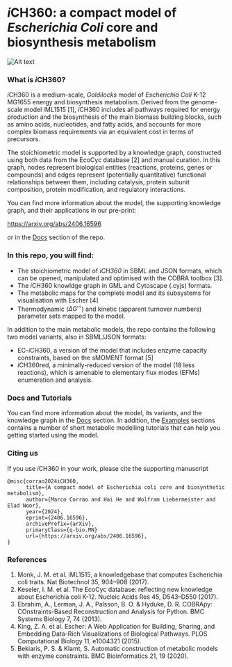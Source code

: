 # *i*CH360: a compact model of *Escherichia Coli* core and biosynthesis metabolism
![Alt text](Docs/images/model/full_map_map_w_fluxes_and_labels.png "The complete map of iCH360 with overlaid a flux distribution computed for aerobic growth on glucose")
### What is *i*CH360?
*i*CH360 is a medium-scale, *Goldilocks* model of *Escherichia Coli* K-12 MG1655 energy and biosynthesis metabolism. Derived from the genome-scale model *i*ML1515 [1], *i*CH360 includes all pathways required for energy production and the biosynthesis of the main biomass building blocks, such as amino acids, nucleotides, and fatty acids, and accounts for more complex biomass requirements via an equivalent cost in terms of precursors. 

The stoichiometric model is supported by a knowledge graph, constructed using both data from the EcoCyc database [2] and manual curation. In this graph, nodes represent biological entities (reactions, proteins, genes or compounds) and edges represent (potentially quantitative) functional relationships between them, including catalysis, protein subunit composition, protein modification, and regulatory interactions.

You can find more information about the model, the supporting knowledge graph, and their applications in our pre-print:

https://arxiv.org/abs/2406.16596

or in the [Docs](./Docs/) section of the repo.
### In this repo, you will find:
- The stoichiometric model of *iCH360* in SBML and JSON formats, which can be opened, manipulated and optimised with the COBRA toolbox [3].
- The *i*CH360 knowldge graph in GML and Cytoscape (.cyjs) formats.
- The metabolic maps for the complete model and its subsystems for visualisation with Escher [4]
- Thermodynamic ($\Delta G'^{\circ}$) and kinetic (apparent turnover numbers) parameter sets mapped to the model.


In addition to the main metabolic models, the repo contains the following two model variants, also in SBML/JSON formats:
- EC-*i*CH360, a version of the model that includes enzyme capacity constraints, based on the sMOMENT format [5]
- *i*CH360red, a minimally-reduced version of the model (18 less reactions), which is amenable to elementary flux modes (EFMs) enumeration and analysis.

### Docs and Tutorials
You can find more information about the model, its variants, and the knowledge graph in the [Docs](./Docs/) section. In addition, the [Examples](./Examples/) sections contains a number of short metabolic modelling tutorials that can help you getting started using the model.
### Citing us
If you use *i*CH360 in your work, please cite the supporting manuscript

```
@misc{corrao2024iCH360,
      title={A compact model of Escherichia coli core and biosynthetic metabolism}, 
      author={Marco Corrao and Hai He and Wolfram Liebermeister and Elad Noor},
      year={2024},
      eprint={2406.16596},
      archivePrefix={arXiv},
      primaryClass={q-bio.MN}
      url={https://arxiv.org/abs/2406.16596}, 
}
```
### References
1. Monk, J. M. et al. iML1515, a knowledgebase that computes Escherichia coli traits. Nat Biotechnol 35, 904–908 (2017).
2. Keseler, I. M. et al. The EcoCyc database: reflecting new knowledge about Escherichia coli K-12. Nucleic Acids Res 45, D543–D550 (2017).
3. Ebrahim, A., Lerman, J. A., Palsson, B. O. & Hyduke, D. R. COBRApy: COnstraints-Based Reconstruction and Analysis for Python. BMC Systems Biology 7, 74 (2013).
4. King, Z. A. et al. Escher: A Web Application for Building, Sharing, and Embedding Data-Rich Visualizations of Biological Pathways. PLOS Computational Biology 11, e1004321 (2015).
5. Bekiaris, P. S. & Klamt, S. Automatic construction of metabolic models with enzyme constraints. BMC Bioinformatics 21, 19 (2020).


